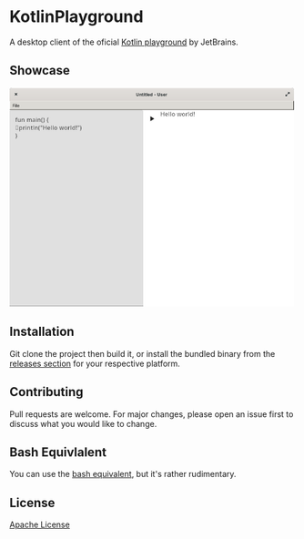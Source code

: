 # KotlinPlayground
A desktop client of the oficial [Kotlin playground](https://play.kotlinlang.org) by JetBrains.

## Showcase
<span>
    <img src="./readmeMedia/MainScreen.png" width="500";
</span>

## Installation

Git clone the project then build it, or install the bundled binary from the [releases section](https://github.com/z0xyz/kotlinPlayground/releases) for your respective platform.

## Contributing

Pull requests are welcome. For major changes, please open an issue first
to discuss what you would like to change.

## Bash Equivlalent
You can use the [bash equivalent](./kotlinPlayground), but it's rather rudimentary.

## License

[Apache License](./LICENSE.txt)
